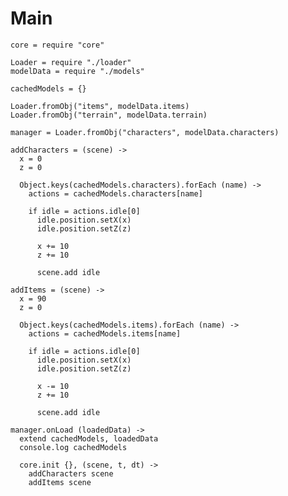 Main
====

    core = require "core"

    Loader = require "./loader"
    modelData = require "./models"

    cachedModels = {}

    Loader.fromObj("items", modelData.items)
    Loader.fromObj("terrain", modelData.terrain)

    manager = Loader.fromObj("characters", modelData.characters)

    addCharacters = (scene) ->
      x = 0
      z = 0

      Object.keys(cachedModels.characters).forEach (name) -> 
        actions = cachedModels.characters[name]
        
        if idle = actions.idle[0]
          idle.position.setX(x)
          idle.position.setZ(z)
  
          x += 10
          z += 10
  
          scene.add idle

    addItems = (scene) ->
      x = 90
      z = 0

      Object.keys(cachedModels.items).forEach (name) ->
        actions = cachedModels.items[name]
        
        if idle = actions.idle[0]
          idle.position.setX(x)
          idle.position.setZ(z)
  
          x -= 10
          z += 10
  
          scene.add idle

    manager.onLoad (loadedData) ->
      extend cachedModels, loadedData
      console.log cachedModels

      core.init {}, (scene, t, dt) ->
        addCharacters scene
        addItems scene
